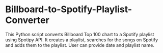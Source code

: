 # Billboard-to-Spotify-Playlist-Converter
This Python script converts Billboard Top 100 chart to a Spotify playlist using Spotipy API. It creates a playlist, searches for the songs on Spotify and adds them to the playlist. User can provide date and playlist name.
